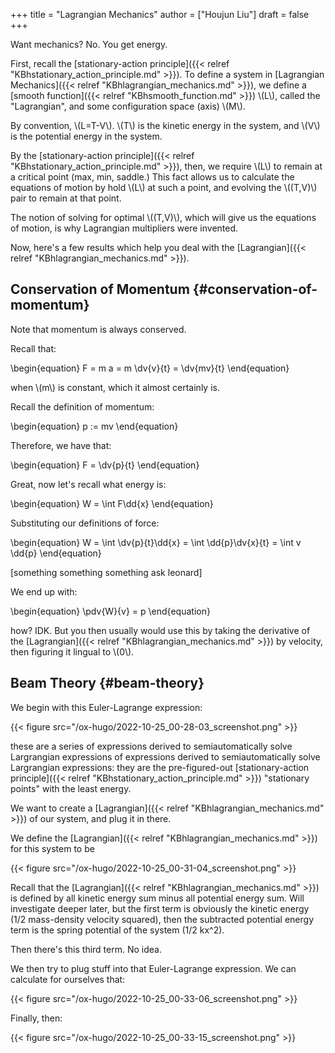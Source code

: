 +++
title = "Lagrangian Mechanics"
author = ["Houjun Liu"]
draft = false
+++

Want mechanics? No. You get energy.

First, recall the [stationary-action principle]({{< relref "KBhstationary_action_principle.md" >}}). To define a system in [Lagrangian Mechanics]({{< relref "KBhlagrangian_mechanics.md" >}}), we define a [smooth function]({{< relref "KBhsmooth_function.md" >}}) \\(L\\), called the "Lagrangian", and some configuration space (axis) \\(M\\).

By convention, \\(L=T-V\\). \\(T\\) is the kinetic energy in the system, and \\(V\\) is the potential energy in the system.

By the [stationary-action principle]({{< relref "KBhstationary_action_principle.md" >}}), then, we require \\(L\\) to remain at a critical point (max, min, saddle.) This fact allows us to calculate the equations of motion by hold \\(L\\) at such a point, and evolving the \\((T,V)\\) pair to remain at that point.

The notion of solving for optimal \\((T,V)\\), which will give us the equations of motion, is why Lagrangian multipliers were invented.

Now, here's a few results which help you deal with the [Lagrangian]({{< relref "KBhlagrangian_mechanics.md" >}}).


## Conservation of Momentum {#conservation-of-momentum}

Note that momentum is always conserved.

Recall that:

\begin{equation}
F = m a = m \dv{v}{t} = \dv{mv}{t}
\end{equation}

when \\(m\\) is constant, which it almost certainly is.

Recall the definition of momentum:

\begin{equation}
p := mv
\end{equation}

Therefore, we have that:

\begin{equation}
F = \dv{p}{t}
\end{equation}

Great, now let's recall what energy is:

\begin{equation}
W = \int F\dd{x}
\end{equation}

Substituting our definitions of force:

\begin{equation}
W = \int \dv{p}{t}\dd{x} = \int \dd{p}\dv{x}{t} = \int  v \dd{p}
\end{equation}

[something something something ask leonard]

We end up with:

\begin{equation}
\pdv{W}{v} = p
\end{equation}

how? IDK. But you then usually would use this by taking the derivative of the [Lagrangian]({{< relref "KBhlagrangian_mechanics.md" >}}) by velocity, then figuring it lingual to \\(0\\).


## Beam Theory {#beam-theory}

We begin with this Euler-Lagrange expression:

{{< figure src="/ox-hugo/2022-10-25_00-28-03_screenshot.png" >}}

these are a series of expressions derived to semiautomatically solve Largrangian expressions of expressions derived to semiautomatically solve Largrangian expressions: they are the pre-figured-out [stationary-action principle]({{< relref "KBhstationary_action_principle.md" >}}) "stationary points" with the least energy.

We want to create a [Lagrangian]({{< relref "KBhlagrangian_mechanics.md" >}}) of our system, and plug it in there.

We define the [Lagrangian]({{< relref "KBhlagrangian_mechanics.md" >}}) for this system to be

{{< figure src="/ox-hugo/2022-10-25_00-31-04_screenshot.png" >}}

Recall that the [Lagrangian]({{< relref "KBhlagrangian_mechanics.md" >}}) is defined by all kinetic energy sum minus all potential energy sum. Will investigate deeper later, but the first term is obviously the kinetic energy (1/2 mass-density velocity squared), then the subtracted potential energy term is the spring potential of the system (1/2 kx^2).

Then there's this third term. No idea.

We then try to plug stuff into that Euler-Lagrange expression. We can calculate for ourselves that:

{{< figure src="/ox-hugo/2022-10-25_00-33-06_screenshot.png" >}}

Finally, then:

{{< figure src="/ox-hugo/2022-10-25_00-33-15_screenshot.png" >}}